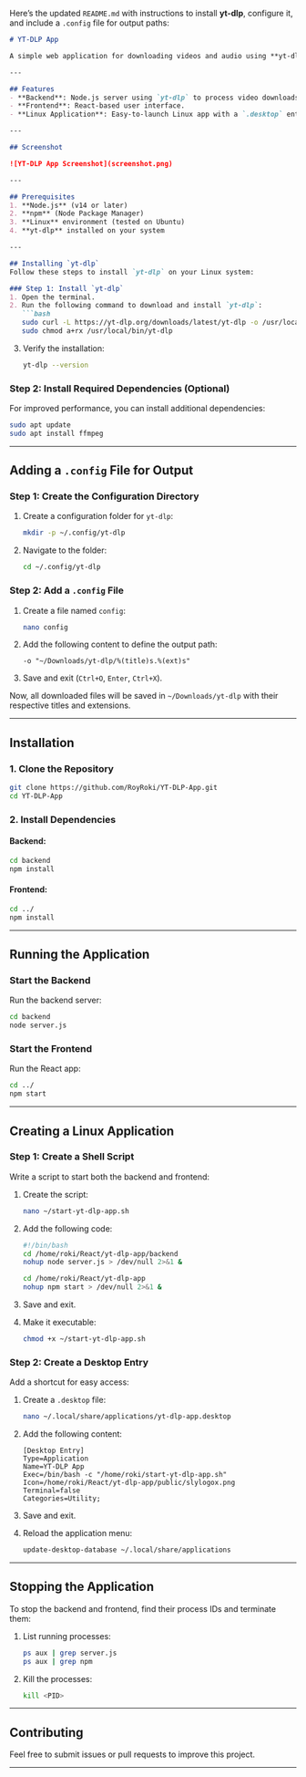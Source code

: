 Here’s the updated `README.md` with instructions to install **yt-dlp**, configure it, and include a `.config` file for output paths:

```markdown
# YT-DLP App

A simple web application for downloading videos and audio using **yt-dlp**.

---

## Features
- **Backend**: Node.js server using `yt-dlp` to process video downloads.
- **Frontend**: React-based user interface.
- **Linux Application**: Easy-to-launch Linux app with a `.desktop` entry.

---

## Screenshot

![YT-DLP App Screenshot](screenshot.png)

---

## Prerequisites
1. **Node.js** (v14 or later)
2. **npm** (Node Package Manager)
3. **Linux** environment (tested on Ubuntu)
4. **yt-dlp** installed on your system

---

## Installing `yt-dlp`
Follow these steps to install `yt-dlp` on your Linux system:

### Step 1: Install `yt-dlp`
1. Open the terminal.
2. Run the following command to download and install `yt-dlp`:
   ```bash
   sudo curl -L https://yt-dlp.org/downloads/latest/yt-dlp -o /usr/local/bin/yt-dlp
   sudo chmod a+rx /usr/local/bin/yt-dlp
   ```

3. Verify the installation:
   ```bash
   yt-dlp --version
   ```

### Step 2: Install Required Dependencies (Optional)
For improved performance, you can install additional dependencies:
   ```bash
   sudo apt update
   sudo apt install ffmpeg
   ```

---

## Adding a `.config` File for Output

### Step 1: Create the Configuration Directory
1. Create a configuration folder for `yt-dlp`:
   ```bash
   mkdir -p ~/.config/yt-dlp
   ```

2. Navigate to the folder:
   ```bash
   cd ~/.config/yt-dlp
   ```

### Step 2: Add a `.config` File
1. Create a file named `config`:
   ```bash
   nano config
   ```

2. Add the following content to define the output path:
   ```plaintext
   -o "~/Downloads/yt-dlp/%(title)s.%(ext)s"
   ```

3. Save and exit (`Ctrl+O`, `Enter`, `Ctrl+X`).

Now, all downloaded files will be saved in `~/Downloads/yt-dlp` with their respective titles and extensions.

---

## Installation

### 1. Clone the Repository
```bash
git clone https://github.com/RoyRoki/YT-DLP-App.git
cd YT-DLP-App
```

### 2. Install Dependencies
#### Backend:
```bash
cd backend
npm install
```

#### Frontend:
```bash
cd ../
npm install
```

---

## Running the Application

### Start the Backend
Run the backend server:
```bash
cd backend
node server.js
```

### Start the Frontend
Run the React app:
```bash
cd ../
npm start
```

---

## Creating a Linux Application

### Step 1: Create a Shell Script
Write a script to start both the backend and frontend:
1. Create the script:
   ```bash
   nano ~/start-yt-dlp-app.sh
   ```

2. Add the following code:
   ```bash
   #!/bin/bash
   cd /home/roki/React/yt-dlp-app/backend
   nohup node server.js > /dev/null 2>&1 &
   
   cd /home/roki/React/yt-dlp-app
   nohup npm start > /dev/null 2>&1 &
   ```

3. Save and exit.

4. Make it executable:
   ```bash
   chmod +x ~/start-yt-dlp-app.sh
   ```

### Step 2: Create a Desktop Entry
Add a shortcut for easy access:
1. Create a `.desktop` file:
   ```bash
   nano ~/.local/share/applications/yt-dlp-app.desktop
   ```

2. Add the following content:
   ```plaintext
   [Desktop Entry]
   Type=Application
   Name=YT-DLP App
   Exec=/bin/bash -c "/home/roki/start-yt-dlp-app.sh"
   Icon=/home/roki/React/yt-dlp-app/public/slylogox.png
   Terminal=false
   Categories=Utility;
   ```

3. Save and exit.

4. Reload the application menu:
   ```bash
   update-desktop-database ~/.local/share/applications
   ```

---

## Stopping the Application
To stop the backend and frontend, find their process IDs and terminate them:
1. List running processes:
   ```bash
   ps aux | grep server.js
   ps aux | grep npm
   ```

2. Kill the processes:
   ```bash
   kill <PID>
   ```

---

## Contributing
Feel free to submit issues or pull requests to improve this project.

---